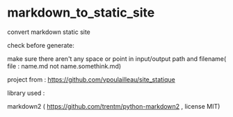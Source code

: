 # markdown_to_static_site

convert markdown static site

check before generate:

make sure there aren't any space or point in input/output path and filename( file : name.md not name.somethink.md)


project from :
https://github.com/vpoulailleau/site_statique


library used :

markdown2 ( https://github.com/trentm/python-markdown2 , license MIT)
